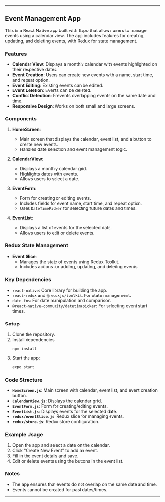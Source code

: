 

---

## Event Management App

This is a React Native app built with Expo that allows users to manage events using a calendar view. The app includes features for creating, updating, and deleting events, with Redux for state management.

### Features
- **Calendar View**: Displays a monthly calendar with events highlighted on their respective dates.
- **Event Creation**: Users can create new events with a name, start time, and repeat option.
- **Event Editing**: Existing events can be edited.
- **Event Deletion**: Events can be deleted.
- **Conflict Detection**: Prevents overlapping events on the same date and time.
- **Responsive Design**: Works on both small and large screens.

### Components
1. **HomeScreen**:
   - Main screen that displays the calendar, event list, and a button to create new events.
   - Handles date selection and event management logic.

2. **CalendarView**:
   - Displays a monthly calendar grid.
   - Highlights dates with events.
   - Allows users to select a date.

3. **EventForm**:
   - Form for creating or editing events.
   - Includes fields for event name, start time, and repeat option.
   - Uses `DateTimePicker` for selecting future dates and times.

4. **EventList**:
   - Displays a list of events for the selected date.
   - Allows users to edit or delete events.

### Redux State Management
- **Event Slice**:
  - Manages the state of events using Redux Toolkit.
  - Includes actions for adding, updating, and deleting events.

### Key Dependencies
- `react-native`: Core library for building the app.
- `react-redux` and `@reduxjs/toolkit`: For state management.
- `date-fns`: For date manipulation and comparison.
- `@react-native-community/datetimepicker`: For selecting event start times.

### Setup
1. Clone the repository.
2. Install dependencies:
   ```bash
   npm install
   ```
3. Start the app:
   ```bash
   expo start
   ```

### Code Structure
- **`HomeScreen.js`**: Main screen with calendar, event list, and event creation button.
- **`CalendarView.js`**: Displays the calendar grid.
- **`EventForm.js`**: Form for creating/editing events.
- **`EventList.js`**: Displays events for the selected date.
- **`redux/eventSlice.js`**: Redux slice for managing events.
- **`redux/store.js`**: Redux store configuration.

### Example Usage
1. Open the app and select a date on the calendar.
2. Click "Create New Event" to add an event.
3. Fill in the event details and save.
4. Edit or delete events using the buttons in the event list.

### Notes
- The app ensures that events do not overlap on the same date and time.
- Events cannot be created for past dates/times.

---